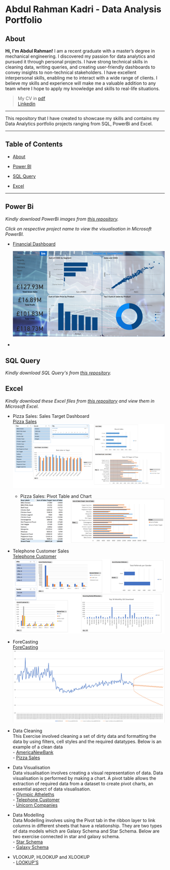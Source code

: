 # Abdul Rahman Kadri - Data Analysis Portfolio

## About

**Hi, I'm Abdul Rahman!** 
I am a recent graduate with a master’s degree in mechanical engineering. I discovered my passion for data analytics and pursued it through personal projects. I have strong technical skills in cleaning data, writing queries, and creating user-friendly dashboards to convey insights to non-technical stakeholders. I have excellent interpersonal skills, enabling me to interact with a wide range of clients. I believe my skills and experience will make me a valuable addition to any team where I hope to apply my knowledge and skills to real-life situations.



> My CV in [pdf](https://github.com/aokadri11/AbdulRahman_Portfolio/blob/main/Abdul_Rahman_Kadri_Data_Analysis.pdf) <br />
> [Linkedin](https://www.linkedin.com/in/abdulrahmankadri/) 
---

This repository that I have created to showcase my skills and contains my Data Analytics portfolio projects ranging from SQL, PowerBi and Excel.

---

## Table of Contents
- [About](#about)

- [Power BI](#power-bi)

- [SQL Query](#sql-query)  

- [Excel](#excel)

---

## **Power Bi**  

*Kindly download PowerBi images from [this repository](https://github.com/aokadri11/AbdulRahman_Portfolio/blob/main/PowerBi).* <br />

*Click on respective project name to view the visualisation in Microsoft PowerBI.*


- [Financial Dashboard](https://app.powerbi.com/view?r=eyJrIjoiZjczODIzZTgtN2MzNC00MzQ0LWJkZTYtNGYwNjYwZjUxZmU5IiwidCI6ImNlMGRmNDkyLTdmMzItNDNjZi1iMjk3LWVlMTM1NzYwZGExYiJ9)<br />

    ![Finacial Dashboard](https://github.com/aokadri11/AbdulRahman_Portfolio/blob/main/PowerBi/Financial_Dashboard.PNG) <br />

-


## **SQL Query** 

*Kindly download SQL Query's from [this repository](https://github.com/aokadri11/AbdulRahman_Portfolio/blob/main/SQL).* <br />

    

## **Excel**  

*Kindly download these Excel files from [this repository](https://github.com/aokadri11/AbdulRahman_Portfolio/blob/main/Excel) and view them in Microsoft Excel.*

- Pizza Sales: Sales Target Dashboard <br />
    [Pizza Sales](https://github.com/aokadri11/AbdulRahman_Portfolio/blob/main/Excel/Abdul%20-%20Pizza%20Sales_Data_Modeling.xlsx)
![Dashboard](https://github.com/aokadri11/AbdulRahman_Portfolio/blob/main/Excel/Pizza%20Sales%20Dashboard.PNG)
    - Pizza Sales: Pivot Table and Chart
![Pivot Table and Chart](https://github.com/aokadri11/AbdulRahman_Portfolio/blob/main/Excel/Pivot%20Table%20in%20Pizza%20Sales.PNG)


- Telephone Customer Sales <br />
    [Telephone Customer](https://github.com/aokadri11/AbdulRahman_Portfolio/blob/main/Excel/Abdul%20-%20Telephone%20Customer.xlsx)
![Dashboard](https://github.com/aokadri11/AbdulRahman_Portfolio/blob/main/Excel/TelePhone_Customer_Dashboard.PNG)

- ForeCasting <br />
    [ForeCasting](https://github.com/aokadri11/AbdulRahman_Portfolio/blob/main/Excel/ForeCasting%20NYC%20Accidents%202020.xlsx)
![Forecast Sheet](https://github.com/aokadri11/AbdulRahman_Portfolio/blob/main/Excel/Forecast%20Image.PNG)


- Data Cleaning <br />
    This Exercise involved cleaning a set of dirty data and formatting the data by using filters, cell styles and the required datatypes. Below is an example of a clean data <br />
        -  [AmericaNewBank](https://github.com/aokadri11/AbdulRahman_Portfolio/blob/main/Excel/Abdul%20-%20AmericaBank%20-%20PB.xlsx)<br />
        -  [Pizza Sales](https://github.com/aokadri11/AbdulRahman_Portfolio/blob/main/Excel/Abdul%20-%20Pizza%20Sales_Data_Modeling.xlsx)

- Data Visualisation <br />
    Data visualisation involves creating a visual representation of data. Data visualisation is performed by making a chart. A pivot table allows the extraction of required data from a dataset to create pivot charts, an essential aspect of data visualisation.<br />
        -   [Olympic Atheleths](https://github.com/aokadri11/AbdulRahman_Portfolio/blob/main/Excel/Abdul%20-%20Olympic%20Atheleths.xlsx)<br />
        -   [Telephone Customer](https://github.com/aokadri11/AbdulRahman_Portfolio/blob/main/Excel/Abdul%20-%20Telephone%20Customer.xlsx)<br />
        -   [Unicorn Companies](https://github.com/aokadri11/AbdulRahman_Portfolio/blob/main/Excel/Abdul%20-%20Unicorn_Companies.xlsx)

- Data Modelling <br />
    Data Modelling involves using the Pivot tab in the ribbon layer to link columns in different sheets that have a relationship. They are two types of data models which are Galaxy Schema and Star Schema. Below are two exercise connected in star and galaxy schema.<br />
        -   [Star Schema](https://github.com/aokadri11/AbdulRahman_Portfolio/blob/main/Excel/Star%20Schema%20Data%20Modeling.xlsx)<br />
        -   [Galaxy Schema](https://github.com/aokadri11/AbdulRahman_Portfolio/blob/main/Excel/Abdul%20-%20Pizza%20Sales_Data_Modeling.xlsx)

- VLOOKUP, HLOOKUP and XLOOKUP <br />
        -   [LOOKUP'S](https://github.com/aokadri11/AbdulRahman_Portfolio/blob/main/Excel/VLOOKUP_XLOOKUP%20sheet.xlsx)


